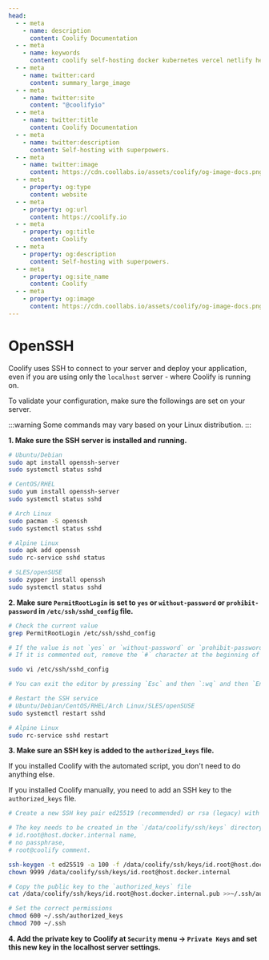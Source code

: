 ```yaml
---
head:
  - - meta
    - name: description
      content: Coolify Documentation
  - - meta
    - name: keywords
      content: coolify self-hosting docker kubernetes vercel netlify heroku render digitalocean aws gcp azure
  - - meta
    - name: twitter:card
      content: summary_large_image
  - - meta
    - name: twitter:site
      content: "@coolifyio"
  - - meta
    - name: twitter:title
      content: Coolify Documentation
  - - meta
    - name: twitter:description
      content: Self-hosting with superpowers.
  - - meta
    - name: twitter:image
      content: https://cdn.coollabs.io/assets/coolify/og-image-docs.png
  - - meta
    - property: og:type
      content: website
  - - meta
    - property: og:url
      content: https://coolify.io
  - - meta
    - property: og:title
      content: Coolify
  - - meta
    - property: og:description
      content: Self-hosting with superpowers.
  - - meta
    - property: og:site_name
      content: Coolify
  - - meta
    - property: og:image
      content: https://cdn.coollabs.io/assets/coolify/og-image-docs.png
---
```


# OpenSSH

Coolify uses SSH to connect to your server and deploy your application, even if you are using only the `localhost` server - where Coolify is running on.

To validate your configuration, make sure the followings are set on your server.

:::warning
Some commands may vary based on your Linux distribution.
:::

**1. Make sure the SSH server is installed and running.**

```bash
# Ubuntu/Debian
sudo apt install openssh-server
sudo systemctl status sshd

# CentOS/RHEL
sudo yum install openssh-server
sudo systemctl status sshd

# Arch Linux
sudo pacman -S openssh
sudo systemctl status sshd

# Alpine Linux
sudo apk add openssh
sudo rc-service sshd status

# SLES/openSUSE
sudo zypper install openssh
sudo systemctl status sshd
```
**2. Make sure `PermitRootLogin` is set to `yes` or `without-password` or `prohibit-password`  in `/etc/ssh/sshd_config` file.**

```bash
# Check the current value
grep PermitRootLogin /etc/ssh/sshd_config

# If the value is not `yes` or `without-password` or `prohibit-password`, change it and make sure it is not commented out.
# If it is commented out, remove the `#` character at the beginning of the line.

sudo vi /etc/ssh/sshd_config

# You can exit the editor by pressing `Esc` and then `:wq` and then `Enter` keys - thank me later.

# Restart the SSH service
# Ubuntu/Debian/CentOS/RHEL/Arch Linux/SLES/openSUSE
sudo systemctl restart sshd

# Alpine Linux
sudo rc-service sshd restart

```

**3. Make sure an SSH key is added to the `authorized_keys` file.**

If you installed Coolify with the automated script, you don't need to do anything else. 

If you installed Coolify manually, you need to add an SSH key to the `authorized_keys` file.

```bash
# Create a new SSH key pair ed25519 (recommended) or rsa (legacy) with the following command.

# The key needs to be created in the `/data/coolify/ssh/keys` directory with,
# id.root@host.docker.internal name,
# no passphrase,
# root@coolify comment.

ssh-keygen -t ed25519 -a 100 -f /data/coolify/ssh/keys/id.root@host.docker.internal -q -N "" -C root@coolify
chown 9999 /data/coolify/ssh/keys/id.root@host.docker.internal

# Copy the public key to the `authorized_keys` file
cat /data/coolify/ssh/keys/id.root@host.docker.internal.pub >>~/.ssh/authorized_keys

# Set the correct permissions
chmod 600 ~/.ssh/authorized_keys
chmod 700 ~/.ssh
```

**4. Add the private key to Coolify at `Security` menu -> `Private Keys` and set this new key in the localhost server settings.**
